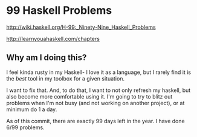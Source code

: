 # 99 Haskell Problems

http://wiki.haskell.org/H-99:_Ninety-Nine_Haskell_Problems

http://learnyouahaskell.com/chapters

## Why am I doing this?

I feel kinda rusty in my Haskell- I love it as a language, but I rarely find it is the *best* tool in my toolbox for a given situation.

I want to fix that. And, to do that, I want to not only refresh my haskell, but also become more comfortable using it. I'm going to try to blitz out problems when I'm not busy (and not working on another project), or at minimum do 1 a day.

As of this commit, there are exactly 99 days left in the year. I have done 6/99 problems.